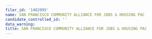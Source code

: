 ```yaml
---
filer_id: '1402995'
name: SAN FRANCISCO COMMUNITY ALLIANCE FOR JOBS & HOUSING PAC
candidate_controlled_id: ''
data_warning: 
title: SAN FRANCISCO COMMUNITY ALLIANCE FOR JOBS & HOUSING PAC
---
```

